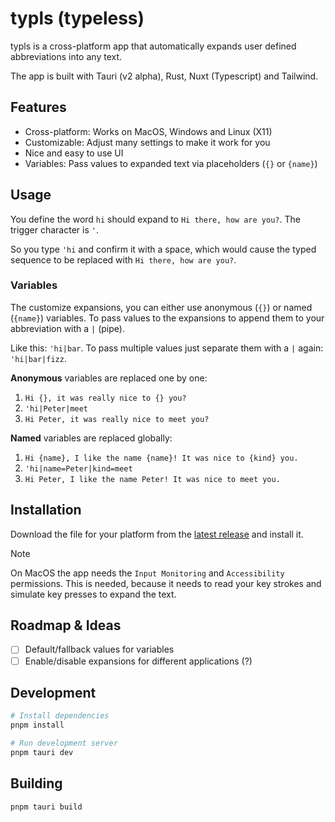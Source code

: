 # typls (typeless)

typls is a cross-platform app that automatically expands user defined abbreviations into any text.

The app is built with Tauri (v2 alpha), Rust, Nuxt (Typescript) and Tailwind.

## Features

- Cross-platform: Works on MacOS, Windows and Linux (X11)
- Customizable: Adjust many settings to make it work for you
- Nice and easy to use UI
- Variables: Pass values to expanded text via placeholders (`{}` or `{name}`)

## Usage

You define the word `hi` should expand to `Hi there, how are you?`. The trigger character is `'`.

So you type `'hi` and confirm it with a space, which would cause the typed sequence to be replaced with `Hi there, how are you?`.

### Variables

The customize expansions, you can either use anonymous (`{}`) or named (`{name}`) variables.
To pass values to the expansions to append them to your abbreviation with a `|` (pipe).

Like this: `'hi|bar`. To pass multiple values just separate them with a `|` again: `'hi|bar|fizz`.

**Anonymous** variables are replaced one by one:

1. `Hi {}, it was really nice to {} you?`
2. `'hi|Peter|meet`
3. `Hi Peter, it was really nice to meet you?`

**Named** variables are replaced globally: 

1. `Hi {name}, I like the name {name}! It was nice to {kind} you.`
2. `'hi|name=Peter|kind=meet`
3. `Hi Peter, I like the name Peter! It was nice to meet you.`

## Installation

Download the file for your platform from the [latest release](https://github.com/pabueco/typls/releases/latest) and install it.

> [!NOTE]
> On MacOS the app needs the `Input Monitoring` and `Accessibility` permissions. This is needed, because it needs to read your key strokes and simulate key presses to expand the text.

## Roadmap & Ideas

- [ ] Default/fallback values for variables
- [ ] Enable/disable expansions for different applications (?)

## Development

```sh
# Install dependencies
pnpm install

# Run development server
pnpm tauri dev
```

## Building

```sh
pnpm tauri build
```
